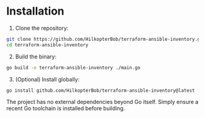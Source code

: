 # Installation

1. Clone the repository:

```bash
git clone https://github.com/HilkopterBob/terraform-ansible-inventory.git
cd terraform-ansible-inventory
```

2. Build the binary:

```bash
go build -o terraform-ansible-inventory ./main.go
```

3. (Optional) Install globally:

```bash
go install github.com/HilkopterBob/terraform-ansible-inventory@latest
```

The project has no external dependencies beyond Go itself. Simply ensure a
recent Go toolchain is installed before building.

